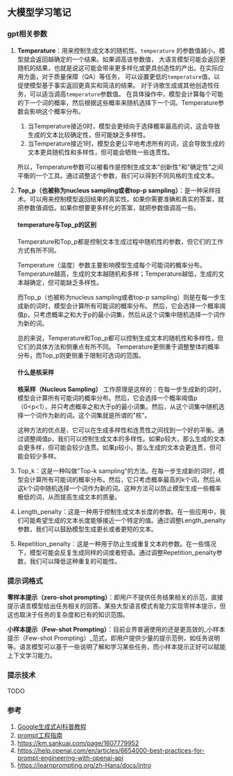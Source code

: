 ## 大模型学习笔记

### gpt相关参数
1. **Temperature**：用来控制生成文本的随机性。`temperature` 的参数值越小，模型就会返回越确定的一个结果。如果调高该参数值，
大语言模型可能会返回更随机的结果，也就是说这可能会带来更多样化或更具创造性的产出。在实际应用方面，对于质量保障（QA）等任务，
可以设置更低的`temperature`值，以促使模型基于事实返回更真实和简洁的结果。 对于诗歌生成或其他创造性任务，可以适当调高`temperature`参数值。
在具体操作中，模型会计算每个可能的下一个词的概率，然后根据这些概率来随机选择下一个词。Temperature参数会影响这个概率分布。
   1. 当Temperature接近0时，模型会更倾向于选择概率最高的词，这会导致生成的文本比较确定性，但可能缺乏多样性。
   2. 当Temperature接近1时，模型会更公平地考虑所有的词，这会导致生成的文本更具随机性和多样性，但可能会牺牲一些连贯性。

    所以，Temperature参数可以被看作是控制生成文本"创新性"和"确定性"之间平衡的一个工具。通过调整这个参数，我们可以得到不同风格的生成文本。

2. **Top_p（也被称为nucleus sampling或者top-p sampling）**：是一种采样技术。可以用来控制模型返回结果的真实性。如果你需要准确和真实的答案，就把参数值调低。如果你想要更多样化的答案，就把参数值调高一些。

    #### temperature与Top_p的区别
    Temperature和Top_p都是控制文本生成过程中随机性的参数，但它们的工作方式有所不同。
    
    Temperature（温度）参数主要影响模型生成每个可能词的概率分布。Temperature越高，生成的文本越随机和多样；Temperature越低，生成的文本越确定，但可能缺乏多样性。
    
    而Top_p（也被称为nucleus sampling或者top-p sampling）则是在每一步生成新的词时，模型会计算所有可能词的概率分布。
    然后，它会选择一个概率阈值p，只考虑概率之和大于p的最小词集，然后从这个词集中随机选择一个词作为新的词。
    
    总的来说，Temperature和Top_p都可以控制生成文本的随机性和多样性，但它们的具体方法和侧重点有所不同。
    Temperature更侧重于调整整体的概率分布，而Top_p则更侧重于限制可选词的范围。
    
    #### 什么是核采样
    **核采样（Nucleus Sampling）** 工作原理是这样的：在每一步生成新的词时，模型会计算所有可能词的概率分布。然后，它会选择一个概率阈值p（0<p<1），并只考虑概率之和大于p的最小词集。然后，从这个词集中随机选择一个词作为新的词。这个词集就是所谓的"核"。
    
    这种方法的优点是，它可以在生成多样性和连贯性之间找到一个好的平衡。通过调整阈值p，我们可以控制生成文本的多样性。如果p较大，那么生成的文本会更多样，但可能会较少连贯。如果p较小，那么生成的文本会更连贯，但可能会较少多样。

3. Top_k：这是一种叫做"Top-k sampling"的方法。在每一步生成新的词时，模型会计算所有可能词的概率分布。然后，它只考虑概率最高的k个词，然后从这k个词中随机选择一个词作为新的词。这种方法可以防止模型生成一些概率极低的词，从而提高生成文本的质量。

4. Length_penalty：这是一种用于控制生成文本长度的参数。在一些应用中，我们可能希望生成的文本长度能够接近一个特定的值。通过调整Length_penalty参数，我们可以鼓励模型生成更长或者更短的文本。

5. Repetition_penalty：这是一种用于防止生成重复文本的参数。在一些情况下，模型可能会反复生成同样的词或者短语。通过调整Repetition_penalty参数，我们可以降低这种重复的可能性。

### 提示词格式

**零样本提示（zero-shot prompting）**：即用户不提供任务结果相关的示范，直接提示语言模型给出任务相关的回答。某些大型语言模式有能力实现零样本提示，但这也取决于任务的复杂度和已有的知识范围。

**小样本提示（Few-shot Prompting）**：目前业界普遍使用的还是更高效的_小样本提示（Few-shot Prompting）_范式，即用户提供少量的提示范例，如任务说明等。语言模型可以基于一些说明了解和学习某些任务，而小样本提示正好可以赋能上下文学习能力。


### 提示技术

TODO

### 参考
1. [Google生成式AI科普教程](https://www.cloudskillsboost.google/journeys/118) 
2. [prompt工程指南](https://www.promptingguide.ai/zh)  
3. https://km.sankuai.com/page/1607779952
4. https://help.openai.com/en/articles/6654000-best-practices-for-prompt-engineering-with-openai-api
5. https://learnprompting.org/zh-Hans/docs/intro
